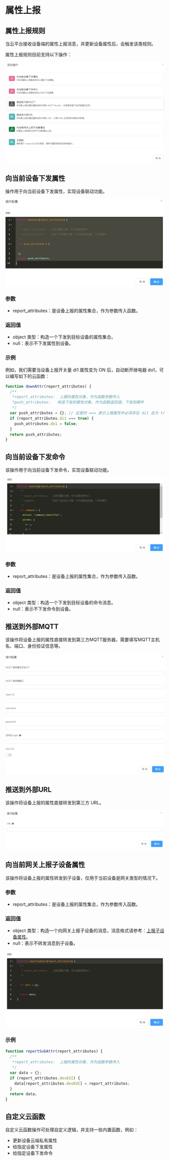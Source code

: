 # 属性上报

## 属性上报规则

当云平台接收设备端的属性上报消息，并更新设备属性后，会触发该类规则。

属性上报规则目前支持以下操作：

![img](属性上报/docs05规则引擎assetswps7.jpg)

## 向当前设备下发属性

操作用于向当前设备下发属性，实现设备联动功能。

![img](属性上报/docs05规则引擎assetswps8.jpg)

### 参数

- report_attributes：是设备上报的属性集合，作为参数传入函数。

### 返回值

- object 类型：构造一个下发到目标设备的属性集合。
- null：表示不下发属性到设备。

### 示例

例如，我们需要当设备上报开关量 di1 属性变为 ON 后，自动断开继电器 do1，可以编写如下的云函数：

```jsx
function downAttr(report_attributes) {
  /**
   *report_attributes:  上报的属性对象，作为函数参数传入
   *push_attributes:   构造下发的属性对象，作为函数返回值，下发到硬件
   */
  var push_attributes = {}; // 这里的 === 表示上报属性中必须存在 di1 且为 true
  if (report_attributes.di1 === true) {
    push_attributes.do1 = false;
  }
  return push_attributes;
}
```

## 向当前设备下发命令

该操作用于向当前设备下发命令，实现设备联动功能。

![img](属性上报/docs05规则引擎assetswps9.jpg)

### 参数

- report_attributes：是设备上报的属性集合，作为参数传入函数。

### 返回值

- object 类型：构造一个下发到目标设备的命令消息。
- null：表示不下发命令到设备。

## 推送到外部MQTT

该操作将设备上报的属性直接转发到第三方MQTT服务器，需要填写MQTT主机名、端口、身份验证信息等。

![img](属性上报/docs05规则引擎assetswps10.jpg)

## 推送到外部URL

该操作将设备上报的属性直接转发到第三方 URL。

![img](属性上报/docs05规则引擎assetswps11.jpg)

## 向当前网关上报子设备属性

该操作将设备上报的属性转发到子设备，仅用于当前设备是网关类型的情况下。

### 参数

- report_attributes：是设备上报的属性集合，作为参数传入函数。

### 返回值

- object 类型：构造一个向网关上报子设备的消息，消息格式请参考：[上报子设备属性](子设备MQTT接入协议.md#上报子设备属性)。
- null：表示不转发消息到子设备。

![img](属性上报/docs05规则引擎assetswps12.jpg)

### 示例

```jsx
function reportSubAttr(report_attributes) {
  /**
   *report_attributes:  上报的属性对象，作为函数参数传入
   */
  var data = {};
  if (report_attributes.devEUI) {
    data[report_attributes.devEUI] = report_attributes;
  }
  return data;
}
```

## 自定义云函数

自定义云函数操作可处理自定义逻辑，并支持一些内置函数，例如：

- 更新设备云端私有属性
- 给指定设备下发属性
- 给指定设备下发命令